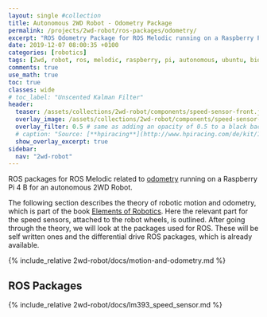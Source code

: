 ```yaml
---
layout: single #collection
title: Autonomous 2WD Robot - Odometry Package
permalink: /projects/2wd-robot/ros-packages/odometry/
excerpt: "ROS Odometry Package for ROS Melodic running on a Raspberry Pi 4 for an autonomous 2WD Robot to localize itself."
date: 2019-12-07 08:00:35 +0100
categories: [robotics]
tags: [2wd, robot, ros, melodic, raspberry, pi, autonomous, ubuntu, bionic, package, perception, speed, sensor, odometry, localization]
comments: true
use_math: true
toc: true
classes: wide
# toc_label: "Unscented Kalman Filter"
header:
  teaser: /assets/collections/2wd-robot/components/speed-sensor-front.jpg
  overlay_image: /assets/collections/2wd-robot/components/speed-sensor-front.jpg
  overlay_filter: 0.5 # same as adding an opacity of 0.5 to a black background
  # caption: "Source: [**hpiracing**](http://www.hpiracing.com/de/kit/114343)"
  show_overlay_excerpt: true
sidebar:
  nav: "2wd-robot"
---
```


ROS packages for ROS Melodic related to [odometry](https://en.wikipedia.org/wiki/Odometry) running on a Raspberry Pi 4 B for an autonomous 2WD Robot.

The following section describes the theory of robotic motion and odometry, which is part of the book [Elements of Robotics](). Here the relevant part for the speed sensors, attached to the robot wheels, is outlined. After going through the theory, we will look at the packages used for ROS. These will be self written ones and the differential drive ROS packages, which is already available.

{% include_relative 2wd-robot/docs/motion-and-odometry.md %}

## ROS Packages

{% include_relative 2wd-robot/docs/lm393_speed_sensor.md %}
